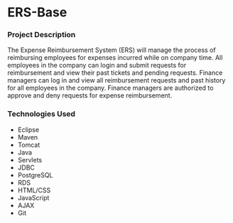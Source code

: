 # ERS-Base

### Project Description
The Expense Reimbursement System (ERS) will manage the process of reimbursing employees for
expenses incurred while on company time. All employees in the company can login and submit requests
for reimbursement and view their past tickets and pending requests. Finance managers can log in and
view all reimbursement requests and past history for all employees in the company. Finance managers
are authorized to approve and deny requests for expense reimbursement.

### Technologies Used
* Eclipse
* Maven
* Tomcat
* Java
* Servlets
* JDBC
* PostgreSQL
* RDS
* HTML/CSS
* JavaScript
* AJAX
* Git
